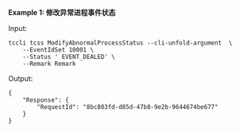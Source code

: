 **Example 1: 修改异常进程事件状态**



Input: 

```
tccli tcss ModifyAbnormalProcessStatus --cli-unfold-argument  \
    --EventIdSet 10001 \
    --Status ' EVENT_DEALED' \
    --Remark Remark
```

Output: 
```
{
    "Response": {
        "RequestId": "8bc803fd-d85d-47b8-9e2b-9644674be677"
    }
}
```

